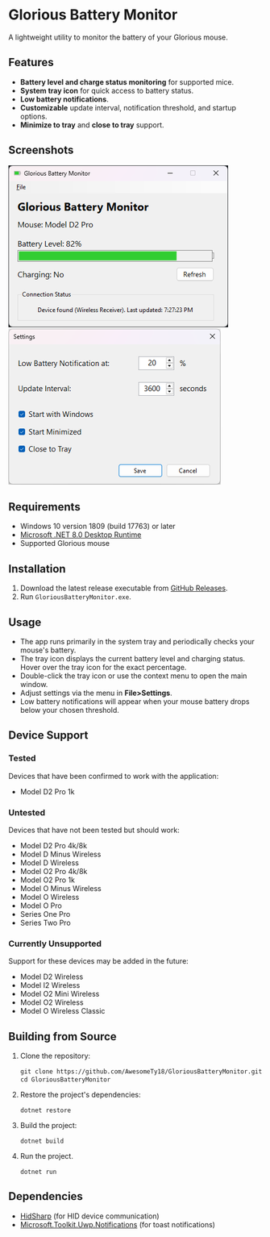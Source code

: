 # Glorious Battery Monitor

A lightweight utility to monitor the battery of your Glorious mouse.

## Features

- **Battery level and charge status monitoring** for supported mice.
- **System tray icon** for quick access to battery status.
- **Low battery notifications**.
- **Customizable** update interval, notification threshold, and startup options.
- **Minimize to tray** and **close to tray** support.

## Screenshots

![Main Window](screenshot_main.png)
![Settings](screenshot_settings.png)

## Requirements

- Windows 10 version 1809 (build 17763) or later
- [Microsoft .NET 8.0 Desktop Runtime](https://dotnet.microsoft.com/en-us/download/dotnet/thank-you/runtime-8.0.17-windows-x64-installer)
- Supported Glorious mouse

## Installation

1. Download the latest release executable from [GitHub Releases](https://github.com/AwesomeTy18/GloriousBatteryMonitor/releases).
3. Run `GloriousBatteryMonitor.exe`.

## Usage

- The app runs primarily in the system tray and periodically checks your mouse's battery.
- The tray icon displays the current battery level and charging status. Hover over the tray icon for the exact percentage.
- Double-click the tray icon or use the context menu to open the main window.
- Adjust settings via the menu in **File>Settings**.
- Low battery notifications will appear when your mouse battery drops below your chosen threshold.

## Device Support

### Tested
Devices that have been confirmed to work with the application:
- Model D2 Pro 1k

### Untested
Devices that have not been tested but should work:
- Model D2 Pro 4k/8k
- Model D Minus Wireless
- Model D Wireless
- Model O2 Pro 4k/8k
- Model O2 Pro 1k
- Model O Minus Wireless
- Model O Wireless
- Model O Pro
- Series One Pro
- Series Two Pro

### Currently Unsupported
Support for these devices may be added in the future:
- Model D2 Wireless
- Model I2 Wireless
- Model O2 Mini Wireless
- Model O2 Wireless
- Model O Wireless Classic

## Building from Source

1. Clone the repository:
	```
	git clone https://github.com/AwesomeTy18/GloriousBatteryMonitor.git
	cd GloriousBatteryMonitor
	```
2. Restore the project's dependencies:
	```
	dotnet restore
	```
3. Build the project:
	```
	dotnet build
    ```
4. Run the project.
	```
	dotnet run
	```

## Dependencies

- [HidSharp](https://github.com/mikeobrien/HidSharp) (for HID device communication)
- [Microsoft.Toolkit.Uwp.Notifications](https://github.com/CommunityToolkit/WindowsCommunityToolkit) (for toast notifications)